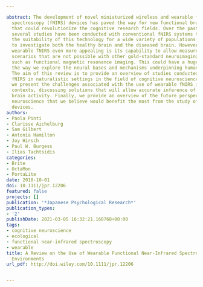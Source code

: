 ---
abstract: The development of novel miniaturized wireless and wearable functional near-infrared
  spectroscopy (fNIRS) devices has paved the way for new functional brain imaging
  that could revolutionize the cognitive research fields. Over the past few decades,
  several studies have been conducted with conventional fNIRS systems that have demonstrated
  the suitability of this technology for a wide variety of populations and applications,
  to investigate both the healthy brain and the diseased brain. However, what makes
  wearable fNIRS even more appealing is its capability to allow measurements in everyday-life
  scenarios that are not possible with other gold-standard neuroimaging modalities,
  such as functional magnetic resonance imaging. This could have a huge impact on
  the way we explore the neural bases and mechanisms underpinning human brain functioning.
  The aim of this review is to provide an overview of studies conducted with wearable
  fNIRS in naturalistic settings in the field of cognitive neuroscience. In addition,
  we present the challenges associated with the use of wearable fNIRS in unrestrained
  contexts, discussing solutions that will allow accurate inference of functional
  brain activity. Finally, we provide an overview of the future perspectives in cognitive
  neuroscience that we believe would benefit the most from the study of wearable fNIRS
  devices.
authors:
- Paola Pinti
- Clarisse Aichelburg
- Sam Gilbert
- Antonia Hamilton
- Joy Hirsch
- Paul W. Burgess
- Ilias Tachtsidis
categories:
- Brite
- OctaMon
- PortaLite
date: 2018-10-01
doi: 10.1111/jpr.12206
featured: false
projects: []
publication: '*Japanese Psychological Research*'
publication_types:
- '2'
publishDate: 2021-03-05 16:32:21.160768+00:00
tags:
- cognitive neuroscience
- ecological
- functional near-infrared spectroscopy
- wearable
title: A Review on the Use of Wearable Functional Near-Infrared Spectroscopy in Naturalistic
  Environments
url_pdf: http://doi.wiley.com/10.1111/jpr.12206

---
